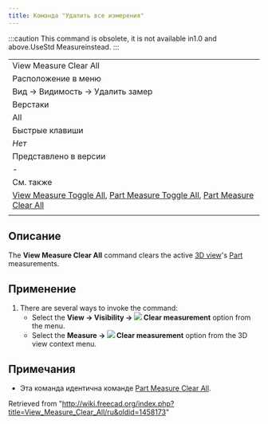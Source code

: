 ```yaml
---
title: Команда "Удалить все измерения"
---
```

:::caution
This command is obsolete, it is not available in1.0 and above.UseStd Measureinstead.
:::

|  |
| --- |
| View Measure Clear All |
| Расположение в меню |
| Вид → Видимость → Удалить замер |
| Верстаки |
| All |
| Быстрые клавиши |
| *Нет* |
| Представлено в версии |
| - |
| См. также |
| [View Measure Toggle All](/View_Measure_Toggle_All/ru "View Measure Toggle All/ru"), [Part Measure Toggle All](/Part_Measure_Toggle_All/ru "Part Measure Toggle All/ru"), [Part Measure Clear All](/Part_Measure_Clear_All/ru "Part Measure Clear All/ru") |
|  |

## Описание

The **View Measure Clear All** command clears the active [3D view](/3D_view "3D view")'s [Part](/Part_Workbench "Part Workbench") measurements.

## Применение

1. There are several ways to invoke the command:
   * Select the **View → Visibility → ![](/images/View_Measure_Clear_All.svg) Clear measurement** option from the menu.
   * Select the **Measure → ![](/images/View_Measure_Clear_All.svg) Clear measurement** option from the 3D view context menu.

## Примечания

* Эта команда идентична команде [Part Measure Clear All](/Part_Measure_Clear_All/ru "Part Measure Clear All/ru").

Retrieved from "<http://wiki.freecad.org/index.php?title=View_Measure_Clear_All/ru&oldid=1458173>"